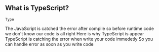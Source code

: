 ## What is TypeScript?


`Type`
  
The JavaScript is catched the error after compile 
so before runtime code we don't know our code is all right
Here is why TypeScript is appear 
TypeScript is catching the error when write your code immedetly 
So you can handle error as soon as you write code 
